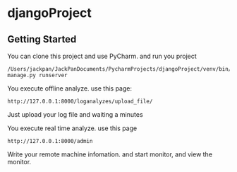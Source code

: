 # djangoProject
## Getting Started
You can clone this project and use PyCharm. and run you project
```
/Users/jackpan/JackPanDocuments/PycharmProjects/djangoProject/venv/bin/python manage.py runserver
```

You execute offline analyze. use this page:
```
http://127.0.0.1:8000/loganalyzes/upload_file/
```
Just upload your log file and waiting a minutes

You execute real time analyze. use this page 

```
http://127.0.0.1:8000/admin
```
Write your remote machine infomation. and start monitor, and view the monitor.

